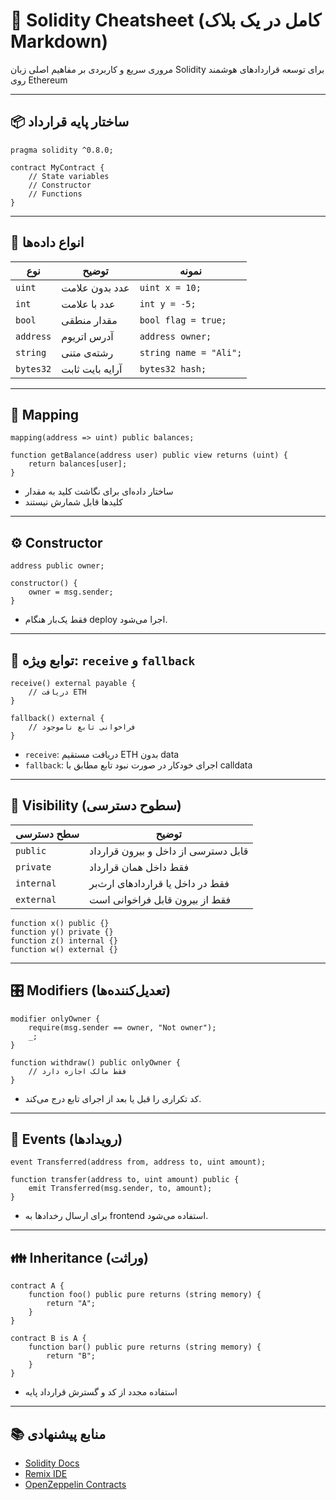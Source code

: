 # 🧠 Solidity Cheatsheet (کامل در یک بلاک Markdown)

مروری سریع و کاربردی بر مفاهیم اصلی زبان Solidity برای توسعه قراردادهای هوشمند روی Ethereum

---

## 📦 ساختار پایه قرارداد

```solidity
pragma solidity ^0.8.0;

contract MyContract {
    // State variables
    // Constructor
    // Functions
}
```

---

## 🔢 انواع داده‌ها

| نوع         | توضیح                              | نمونه |
|-------------|-------------------------------------|--------|
| `uint`      | عدد بدون علامت                     | `uint x = 10;` |
| `int`       | عدد با علامت                       | `int y = -5;` |
| `bool`      | مقدار منطقی                        | `bool flag = true;` |
| `address`   | آدرس اتریوم                        | `address owner;` |
| `string`    | رشته‌ی متنی                        | `string name = "Ali";` |
| `bytes32`   | آرایه بایت ثابت                    | `bytes32 hash;` |

---

## 🧮 Mapping

```solidity
mapping(address => uint) public balances;

function getBalance(address user) public view returns (uint) {
    return balances[user];
}
```

- ساختار داده‌ای برای نگاشت کلید به مقدار  
- کلیدها قابل شمارش نیستند

---

## ⚙️ Constructor

```solidity
address public owner;

constructor() {
    owner = msg.sender;
}
```

- فقط یک‌بار هنگام deploy اجرا می‌شود.

---

## 🧱 توابع ویژه: `receive` و `fallback`

```solidity
receive() external payable {
    // دریافت ETH
}

fallback() external {
    // فراخوانی تابع ناموجود
}
```

- `receive`: دریافت مستقیم ETH بدون data
- `fallback`: اجرای خودکار در صورت نبود تابع مطابق با calldata

---

## 🔐 Visibility (سطوح دسترسی)

| سطح دسترسی | توضیح |
|------------|--------|
| `public`   | قابل دسترسی از داخل و بیرون قرارداد |
| `private`  | فقط داخل همان قرارداد |
| `internal` | فقط در داخل یا قراردادهای ارث‌بر |
| `external` | فقط از بیرون قابل فراخوانی است |

```solidity
function x() public {}
function y() private {}
function z() internal {}
function w() external {}
```

---

## 🎛️ Modifiers (تعدیل‌کننده‌ها)

```solidity
modifier onlyOwner {
    require(msg.sender == owner, "Not owner");
    _;
}

function withdraw() public onlyOwner {
    // فقط مالک اجازه دارد
}
```

- کد تکراری را قبل یا بعد از اجرای تابع درج می‌کند.

---

## 📣 Events (رویدادها)

```solidity
event Transferred(address from, address to, uint amount);

function transfer(address to, uint amount) public {
    emit Transferred(msg.sender, to, amount);
}
```

- برای ارسال رخدادها به frontend استفاده می‌شود.

---

## 👪 Inheritance (وراثت)

```solidity
contract A {
    function foo() public pure returns (string memory) {
        return "A";
    }
}

contract B is A {
    function bar() public pure returns (string memory) {
        return "B";
    }
}
```

- استفاده مجدد از کد و گسترش قرارداد پایه

---

## 📚 منابع پیشنهادی

- [Solidity Docs](https://docs.soliditylang.org)
- [Remix IDE](https://remix.ethereum.org)
- [OpenZeppelin Contracts](https://github.com/OpenZeppelin/openzeppelin-contracts)
